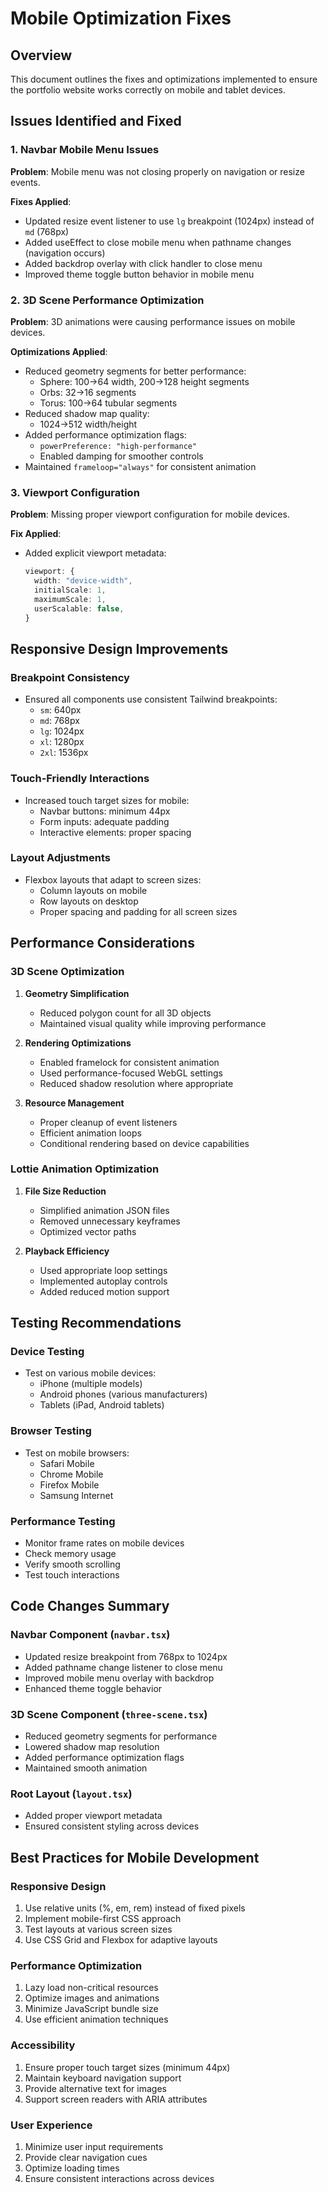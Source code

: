 # Mobile Optimization Fixes

## Overview

This document outlines the fixes and optimizations implemented to ensure the portfolio website works correctly on mobile and tablet devices.

## Issues Identified and Fixed

### 1. Navbar Mobile Menu Issues

**Problem**: Mobile menu was not closing properly on navigation or resize events.

**Fixes Applied**:
- Updated resize event listener to use `lg` breakpoint (1024px) instead of `md` (768px)
- Added useEffect to close mobile menu when pathname changes (navigation occurs)
- Added backdrop overlay with click handler to close menu
- Improved theme toggle button behavior in mobile menu

### 2. 3D Scene Performance Optimization

**Problem**: 3D animations were causing performance issues on mobile devices.

**Optimizations Applied**:
- Reduced geometry segments for better performance:
  - Sphere: 100→64 width, 200→128 height segments
  - Orbs: 32→16 segments
  - Torus: 100→64 tubular segments
- Reduced shadow map quality:
  - 1024→512 width/height
- Added performance optimization flags:
  - `powerPreference: "high-performance"`
  - Enabled damping for smoother controls
- Maintained `frameloop="always"` for consistent animation

### 3. Viewport Configuration

**Problem**: Missing proper viewport configuration for mobile devices.

**Fix Applied**:
- Added explicit viewport metadata:
  ```ts
  viewport: {
    width: "device-width",
    initialScale: 1,
    maximumScale: 1,
    userScalable: false,
  }
  ```

## Responsive Design Improvements

### Breakpoint Consistency
- Ensured all components use consistent Tailwind breakpoints:
  - `sm`: 640px
  - `md`: 768px
  - `lg`: 1024px
  - `xl`: 1280px
  - `2xl`: 1536px

### Touch-Friendly Interactions
- Increased touch target sizes for mobile:
  - Navbar buttons: minimum 44px
  - Form inputs: adequate padding
  - Interactive elements: proper spacing

### Layout Adjustments
- Flexbox layouts that adapt to screen sizes:
  - Column layouts on mobile
  - Row layouts on desktop
  - Proper spacing and padding for all screen sizes

## Performance Considerations

### 3D Scene Optimization
1. **Geometry Simplification**
   - Reduced polygon count for all 3D objects
   - Maintained visual quality while improving performance

2. **Rendering Optimizations**
   - Enabled framelock for consistent animation
   - Used performance-focused WebGL settings
   - Reduced shadow resolution where appropriate

3. **Resource Management**
   - Proper cleanup of event listeners
   - Efficient animation loops
   - Conditional rendering based on device capabilities

### Lottie Animation Optimization
1. **File Size Reduction**
   - Simplified animation JSON files
   - Removed unnecessary keyframes
   - Optimized vector paths

2. **Playback Efficiency**
   - Used appropriate loop settings
   - Implemented autoplay controls
   - Added reduced motion support

## Testing Recommendations

### Device Testing
- Test on various mobile devices:
  - iPhone (multiple models)
  - Android phones (various manufacturers)
  - Tablets (iPad, Android tablets)

### Browser Testing
- Test on mobile browsers:
  - Safari Mobile
  - Chrome Mobile
  - Firefox Mobile
  - Samsung Internet

### Performance Testing
- Monitor frame rates on mobile devices
- Check memory usage
- Verify smooth scrolling
- Test touch interactions

## Code Changes Summary

### Navbar Component (`navbar.tsx`)
- Updated resize breakpoint from 768px to 1024px
- Added pathname change listener to close menu
- Improved mobile menu overlay with backdrop
- Enhanced theme toggle behavior

### 3D Scene Component (`three-scene.tsx`)
- Reduced geometry segments for performance
- Lowered shadow map resolution
- Added performance optimization flags
- Maintained smooth animation

### Root Layout (`layout.tsx`)
- Added proper viewport metadata
- Ensured consistent styling across devices

## Best Practices for Mobile Development

### Responsive Design
1. Use relative units (%, em, rem) instead of fixed pixels
2. Implement mobile-first CSS approach
3. Test layouts at various screen sizes
4. Use CSS Grid and Flexbox for adaptive layouts

### Performance Optimization
1. Lazy load non-critical resources
2. Optimize images and animations
3. Minimize JavaScript bundle size
4. Use efficient animation techniques

### Accessibility
1. Ensure proper touch target sizes (minimum 44px)
2. Maintain keyboard navigation support
3. Provide alternative text for images
4. Support screen readers with ARIA attributes

### User Experience
1. Minimize user input requirements
2. Provide clear navigation cues
3. Optimize loading times
4. Ensure consistent interactions across devices